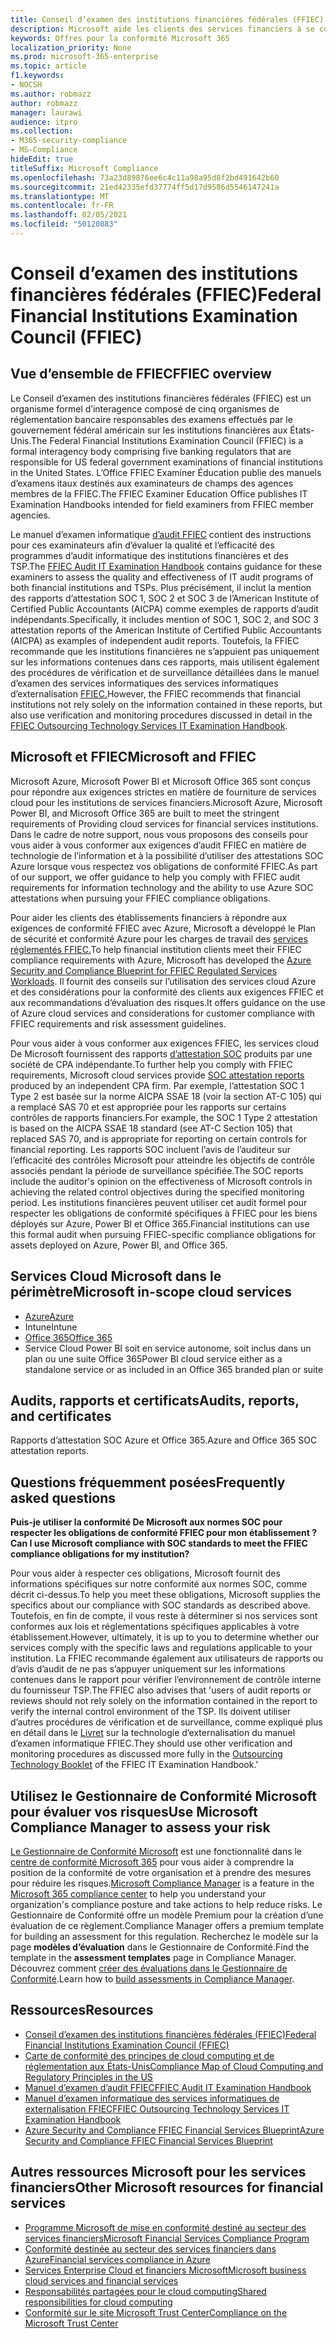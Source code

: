 ```yaml
---
title: Conseil d’examen des institutions financières fédérales (FFIEC)
description: Microsoft aide les clients des services financiers à se conformer aux exigences d’audit du Conseil d’examen des institutions financières fédérales (FFIEC).
keywords: Offres pour la conformité Microsoft 365
localization_priority: None
ms.prod: microsoft-365-enterprise
ms.topic: article
f1.keywords:
- NOCSH
ms.author: robmazz
author: robmazz
manager: laurawi
audience: itpro
ms.collection:
- M365-security-compliance
- MS-Compliance
hideEdit: true
titleSuffix: Microsoft Compliance
ms.openlocfilehash: 73a23d89876ee6c4c11a98a95d8f2bd491642b60
ms.sourcegitcommit: 21ed42335efd37774ff5d17d9586d5546147241a
ms.translationtype: MT
ms.contentlocale: fr-FR
ms.lasthandoff: 02/05/2021
ms.locfileid: "50120883"
---
```

# <a name="federal-financial-institutions-examination-council-ffiec"></a><span data-ttu-id="392c2-104">Conseil d’examen des institutions financières fédérales (FFIEC)</span><span class="sxs-lookup"><span data-stu-id="392c2-104">Federal Financial Institutions Examination Council (FFIEC)</span></span>

## <a name="ffiec-overview"></a><span data-ttu-id="392c2-105">Vue d’ensemble de FFIEC</span><span class="sxs-lookup"><span data-stu-id="392c2-105">FFIEC overview</span></span>

<span data-ttu-id="392c2-106">Le Conseil d’examen des institutions financières fédérales (FFIEC) est un organisme formel d’interagence composé de cinq organismes de réglementation bancaire responsables des examens effectués par le gouvernement fédéral américain sur les institutions financières aux États-Unis.</span><span class="sxs-lookup"><span data-stu-id="392c2-106">The Federal Financial Institutions Examination Council (FFIEC) is a formal interagency body comprising five banking regulators that are responsible for US federal government examinations of financial institutions in the United States.</span></span> <span data-ttu-id="392c2-107">L’Office FFIEC Examiner Éducation publie des manuels d’examens itaux destinés aux examinateurs de champs des agences membres de la FFIEC.</span><span class="sxs-lookup"><span data-stu-id="392c2-107">The FFIEC Examiner Education Office publishes IT Examination Handbooks intended for field examiners from FFIEC member agencies.</span></span>

<span data-ttu-id="392c2-108">Le manuel d’examen informatique [d’audit FFIEC](https://ithandbook.ffiec.gov/it-booklets/audit.aspx) contient des instructions pour ces examinateurs afin d’évaluer la qualité et l’efficacité des programmes d’audit informatique des institutions financières et des TSP.</span><span class="sxs-lookup"><span data-stu-id="392c2-108">The [FFIEC Audit IT Examination Handbook](https://ithandbook.ffiec.gov/it-booklets/audit.aspx) contains guidance for these examiners to assess the quality and effectiveness of IT audit programs of both financial institutions and TSPs.</span></span> <span data-ttu-id="392c2-109">Plus précisément, il inclut la mention des rapports d’attestation SOC 1, SOC 2 et SOC 3 de l’American Institute of Certified Public Accountants (AICPA) comme exemples de rapports d’audit indépendants.</span><span class="sxs-lookup"><span data-stu-id="392c2-109">Specifically, it includes mention of SOC 1, SOC 2, and SOC 3 attestation reports of the American Institute of Certified Public Accountants (AICPA) as examples of independent audit reports.</span></span> <span data-ttu-id="392c2-110">Toutefois, la FFIEC recommande que les institutions financières ne s’appuient pas uniquement sur les informations contenues dans ces rapports, mais utilisent également des procédures de vérification et de surveillance détaillées dans le manuel d’examen des services informatiques des services informatiques d’externalisation [FFIEC.](https://ithandbook.ffiec.gov/it-booklets/outsourcing-technology-services.aspx)</span><span class="sxs-lookup"><span data-stu-id="392c2-110">However, the FFIEC recommends that financial institutions not rely solely on the information contained in these reports, but also use verification and monitoring procedures discussed in detail in the [FFIEC Outsourcing Technology Services IT Examination Handbook](https://ithandbook.ffiec.gov/it-booklets/outsourcing-technology-services.aspx).</span></span>

## <a name="microsoft-and-ffiec"></a><span data-ttu-id="392c2-111">Microsoft et FFIEC</span><span class="sxs-lookup"><span data-stu-id="392c2-111">Microsoft and FFIEC</span></span>

<span data-ttu-id="392c2-112">Microsoft Azure, Microsoft Power BI et Microsoft Office 365 sont conçus pour répondre aux exigences strictes en matière de fourniture de services cloud pour les institutions de services financiers.</span><span class="sxs-lookup"><span data-stu-id="392c2-112">Microsoft Azure, Microsoft Power BI, and Microsoft Office 365 are built to meet the stringent requirements of Providing cloud services for financial services institutions.</span></span> <span data-ttu-id="392c2-113">Dans le cadre de notre support, nous vous proposons des conseils pour vous aider à vous conformer aux exigences d’audit FFIEC en matière de technologie de l’information et à la possibilité d’utiliser des attestations SOC Azure lorsque vous respectez vos obligations de conformité FFIEC.</span><span class="sxs-lookup"><span data-stu-id="392c2-113">As part of our support, we offer guidance to help you comply with FFIEC audit requirements for information technology and the ability to use Azure SOC attestations when pursuing your FFIEC compliance obligations.</span></span>

<span data-ttu-id="392c2-114">Pour aider les clients des établissements financiers à répondre aux exigences de conformité FFIEC avec Azure, Microsoft a développé le Plan de sécurité et conformité Azure pour les charges de travail des [services réglementés FFIEC.](https://servicetrust.microsoft.com/ViewPage/FFIECBlueprint)</span><span class="sxs-lookup"><span data-stu-id="392c2-114">To help financial institution clients meet their FFIEC compliance requirements with Azure, Microsoft has developed the [Azure Security and Compliance Blueprint for FFIEC Regulated Services Workloads](https://servicetrust.microsoft.com/ViewPage/FFIECBlueprint).</span></span> <span data-ttu-id="392c2-115">Il fournit des conseils sur l’utilisation des services cloud Azure et des considérations pour la conformité des clients aux exigences FFIEC et aux recommandations d’évaluation des risques.</span><span class="sxs-lookup"><span data-stu-id="392c2-115">It offers guidance on the use of Azure cloud services and considerations for customer compliance with FFIEC requirements and risk assessment guidelines.</span></span>

<span data-ttu-id="392c2-116">Pour vous aider à vous conformer aux exigences FFIEC, les services cloud De Microsoft fournissent des rapports [d’attestation SOC](offering-SOC.md) produits par une société de CPA indépendante.</span><span class="sxs-lookup"><span data-stu-id="392c2-116">To further help you comply with FFIEC requirements, Microsoft cloud services provide [SOC attestation reports](offering-SOC.md) produced by an independent CPA firm.</span></span> <span data-ttu-id="392c2-117">Par exemple, l’attestation SOC 1 Type 2 est basée sur la norme AICPA SSAE 18 (voir la section AT-C 105) qui a remplacé SAS 70 et est appropriée pour les rapports sur certains contrôles de rapports financiers.</span><span class="sxs-lookup"><span data-stu-id="392c2-117">For example, the SOC 1 Type 2 attestation is based on the AICPA SSAE 18 standard (see AT-C Section 105) that replaced SAS 70, and is appropriate for reporting on certain controls for financial reporting.</span></span> <span data-ttu-id="392c2-118">Les rapports SOC incluent l’avis de l’auditeur sur l’efficacité des contrôles Microsoft pour atteindre les objectifs de contrôle associés pendant la période de surveillance spécifiée.</span><span class="sxs-lookup"><span data-stu-id="392c2-118">The SOC reports include the auditor's opinion on the effectiveness of Microsoft controls in achieving the related control objectives during the specified monitoring period.</span></span> <span data-ttu-id="392c2-119">Les institutions financières peuvent utiliser cet audit formel pour respecter les obligations de conformité spécifiques à FFIEC pour les biens déployés sur Azure, Power BI et Office 365.</span><span class="sxs-lookup"><span data-stu-id="392c2-119">Financial institutions can use this formal audit when pursuing FFIEC-specific compliance obligations for assets deployed on Azure, Power BI, and Office 365.</span></span>

## <a name="microsoft-in-scope-cloud-services"></a><span data-ttu-id="392c2-120">Services Cloud Microsoft dans le périmètre</span><span class="sxs-lookup"><span data-stu-id="392c2-120">Microsoft in-scope cloud services</span></span>

- [<span data-ttu-id="392c2-121">Azure</span><span class="sxs-lookup"><span data-stu-id="392c2-121">Azure</span></span>](https://aka.ms/AzureCompliance)
- <span data-ttu-id="392c2-122">Intune</span><span class="sxs-lookup"><span data-stu-id="392c2-122">Intune</span></span>
- [<span data-ttu-id="392c2-123">Office 365</span><span class="sxs-lookup"><span data-stu-id="392c2-123">Office 365</span></span>](https://go.microsoft.com/fwlink/p/?LinkID=2077751)
- <span data-ttu-id="392c2-124">Service Cloud Power BI soit en service autonome, soit inclus dans un plan ou une suite Office 365</span><span class="sxs-lookup"><span data-stu-id="392c2-124">Power BI cloud service either as a standalone service or as included in an Office 365 branded plan or suite</span></span>

## <a name="audits-reports-and-certificates"></a><span data-ttu-id="392c2-125">Audits, rapports et certificats</span><span class="sxs-lookup"><span data-stu-id="392c2-125">Audits, reports, and certificates</span></span>

<span data-ttu-id="392c2-126">Rapports d’attestation SOC Azure et Office 365.</span><span class="sxs-lookup"><span data-stu-id="392c2-126">Azure and Office 365 SOC attestation reports.</span></span>

## <a name="frequently-asked-questions"></a><span data-ttu-id="392c2-127">Questions fréquemment posées</span><span class="sxs-lookup"><span data-stu-id="392c2-127">Frequently asked questions</span></span>

<span data-ttu-id="392c2-128">**Puis-je utiliser la conformité De Microsoft aux normes SOC pour respecter les obligations de conformité FFIEC pour mon établissement ?**</span><span class="sxs-lookup"><span data-stu-id="392c2-128">**Can I use Microsoft compliance with SOC standards to meet the FFIEC compliance obligations for my institution?**</span></span>

<span data-ttu-id="392c2-129">Pour vous aider à respecter ces obligations, Microsoft fournit des informations spécifiques sur notre conformité aux normes SOC, comme décrit ci-dessus.</span><span class="sxs-lookup"><span data-stu-id="392c2-129">To help you meet these obligations, Microsoft supplies the specifics about our compliance with SOC standards as described above.</span></span> <span data-ttu-id="392c2-130">Toutefois, en fin de compte, il vous reste à déterminer si nos services sont conformes aux lois et réglementations spécifiques applicables à votre établissement.</span><span class="sxs-lookup"><span data-stu-id="392c2-130">However, ultimately, it is up to you to determine whether our services comply with the specific laws and regulations applicable to your institution.</span></span> <span data-ttu-id="392c2-131">La FFIEC recommande également aux utilisateurs de rapports ou d’avis d’audit de ne pas s’appuyer uniquement sur les informations contenues dans le rapport pour vérifier l’environnement de contrôle interne du fournisseur TSP.</span><span class="sxs-lookup"><span data-stu-id="392c2-131">The FFIEC also advises that 'users of audit reports or reviews should not rely solely on the information contained in the report to verify the internal control environment of the TSP.</span></span> <span data-ttu-id="392c2-132">Ils doivent utiliser d’autres procédures de vérification et de surveillance, comme expliqué plus en détail dans le [Livret](https://ithandbook.ffiec.gov/it-booklets/outsourcing-technology-services.aspx) sur la technologie d’externalisation du manuel d’examen informatique FFIEC.</span><span class="sxs-lookup"><span data-stu-id="392c2-132">They should use other verification and monitoring procedures as discussed more fully in the [Outsourcing Technology Booklet](https://ithandbook.ffiec.gov/it-booklets/outsourcing-technology-services.aspx) of the FFIEC IT Examination Handbook.'</span></span>

## <a name="use-microsoft-compliance-manager-to-assess-your-risk"></a><span data-ttu-id="392c2-133">Utilisez le Gestionnaire de Conformité Microsoft pour évaluer vos risques</span><span class="sxs-lookup"><span data-stu-id="392c2-133">Use Microsoft Compliance Manager to assess your risk</span></span>

<span data-ttu-id="392c2-134">[Le Gestionnaire de Conformité Microsoft](/microsoft-365/compliance/compliance-manager) est une fonctionnalité dans le [centre de conformité Microsoft 365](/microsoft-365/compliance/microsoft-365-compliance-center) pour vous aider à comprendre la position de la conformité de votre organisation et à prendre des mesures pour réduire les risques.</span><span class="sxs-lookup"><span data-stu-id="392c2-134">[Microsoft Compliance Manager](/microsoft-365/compliance/compliance-manager) is a feature in the [Microsoft 365 compliance center](/microsoft-365/compliance/microsoft-365-compliance-center) to help you understand your organization's compliance posture and take actions to help reduce risks.</span></span> <span data-ttu-id="392c2-135">Le Gestionnaire de Conformité offre un modèle Premium pour la création d’une évaluation de ce règlement.</span><span class="sxs-lookup"><span data-stu-id="392c2-135">Compliance Manager offers a premium template for building an assessment for this regulation.</span></span> <span data-ttu-id="392c2-136">Recherchez le modèle sur la page **modèles d’évaluation** dans le Gestionnaire de Conformité.</span><span class="sxs-lookup"><span data-stu-id="392c2-136">Find the template in the **assessment templates** page in Compliance Manager.</span></span> <span data-ttu-id="392c2-137">Découvrez comment [créer des évaluations dans le Gestionnaire de Conformité](/microsoft-365/compliance/compliance-manager-assessments).</span><span class="sxs-lookup"><span data-stu-id="392c2-137">Learn how to [build assessments in Compliance Manager](/microsoft-365/compliance/compliance-manager-assessments).</span></span>

## <a name="resources"></a><span data-ttu-id="392c2-138">Ressources</span><span class="sxs-lookup"><span data-stu-id="392c2-138">Resources</span></span>

- [<span data-ttu-id="392c2-139">Conseil d’examen des institutions financières fédérales (FFIEC)</span><span class="sxs-lookup"><span data-stu-id="392c2-139">Federal Financial Institutions Examination Council (FFIEC)</span></span>](https://www.ffiec.gov/)
- [<span data-ttu-id="392c2-140">Carte de conformité des principes de cloud computing et de réglementation aux États-Unis</span><span class="sxs-lookup"><span data-stu-id="392c2-140">Compliance Map of Cloud Computing and Regulatory Principles in the US</span></span>](https://servicetrust.microsoft.com/ViewPage/TrustDocuments?command=Download&downloadType=Document&downloadId=5b483567-00b0-4d86-96ae-ee887dadb61c&docTab=6d000410-c9e9-11e7-9a91-892aae8839ad_Compliance_Guides)
- [<span data-ttu-id="392c2-141">Manuel d’examen d’audit FFIEC</span><span class="sxs-lookup"><span data-stu-id="392c2-141">FFIEC Audit IT Examination Handbook</span></span>](https://ithandbook.ffiec.gov/it-booklets/audit.aspx)
- [<span data-ttu-id="392c2-142">Manuel d’examen informatique des services informatiques de externalisation FFIEC</span><span class="sxs-lookup"><span data-stu-id="392c2-142">FFIEC Outsourcing Technology Services IT Examination Handbook</span></span>](https://ithandbook.ffiec.gov/it-booklets/outsourcing-technology-services.aspx)
- [<span data-ttu-id="392c2-143">Azure Security and Compliance FFIEC Financial Services Blueprint</span><span class="sxs-lookup"><span data-stu-id="392c2-143">Azure Security and Compliance FFIEC Financial Services Blueprint</span></span>](https://servicetrust.microsoft.com/ViewPage/FFIECBlueprint)

## <a name="other-microsoft-resources-for-financial-services"></a><span data-ttu-id="392c2-144">Autres ressources Microsoft pour les services financiers</span><span class="sxs-lookup"><span data-stu-id="392c2-144">Other Microsoft resources for financial services</span></span>

- [<span data-ttu-id="392c2-145">Programme Microsoft de mise en conformité destiné au secteur des services financiers</span><span class="sxs-lookup"><span data-stu-id="392c2-145">Microsoft Financial Services Compliance Program</span></span>](https://www.microsoft.com/download/details.aspx?id=55332)
- [<span data-ttu-id="392c2-146">Conformité destinée au secteur des services financiers dans Azure</span><span class="sxs-lookup"><span data-stu-id="392c2-146">Financial services compliance in Azure</span></span>](https://azure.microsoft.com/resources/videos/azurecon-2015-financial-services-compliance-in-azure/)
- [<span data-ttu-id="392c2-147">Services Enterprise Cloud et financiers Microsoft</span><span class="sxs-lookup"><span data-stu-id="392c2-147">Microsoft business cloud services and financial services</span></span>](https://servicetrust.microsoft.com/viewpage/financialservicesoverview)
- [<span data-ttu-id="392c2-148">Responsabilités partagées pour le cloud computing</span><span class="sxs-lookup"><span data-stu-id="392c2-148">Shared responsibilities for cloud computing</span></span>](https://aka.ms/sharedresponsibility)
- [<span data-ttu-id="392c2-149">Conformité sur le site Microsoft Trust Center</span><span class="sxs-lookup"><span data-stu-id="392c2-149">Compliance on the Microsoft Trust Center</span></span>](https://www.microsoft.com/trust-center/compliance/compliance-overview)
